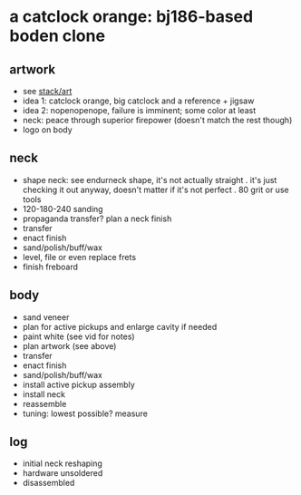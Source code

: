 # a catclock orange: bj186-based boden clone

## artwork
- see [stack/art](stack)
- idea 1: catclock orange, big catclock and a reference + jigsaw
- idea 2: nopenopenope, failure is imminent; some color at least
- neck: peace through superior firepower (doesn't match the rest though)
- logo on body

## neck
- shape neck: see endurneck shape, it's not actually straight
	. it's just checking it out anyway,
	doesn't matter if it's not perfect
	. 80 grit or use tools
- 120-180-240 sanding
- propaganda transfer? plan a neck finish
- transfer
- enact finish
- sand/polish/buff/wax
- level, file or even replace frets
- finish freboard

## body
- sand veneer
- plan for active pickups and enlarge cavity if needed
- paint white (see vid for notes)
- plan artwork (see above)
- transfer
- enact finish
- sand/polish/buff/wax
- install active pickup assembly
- install neck
- reassemble
- tuning: lowest possible? measure


## log
- initial neck reshaping
- hardware unsoldered
- disassembled
